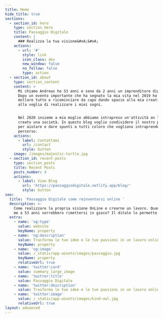 ```yaml
---
title: Home
hide_title: true
sections:
  - section_id: hero
    type: section_hero
    title: Passaggio Digitale
    content: |
      ### Realizza la tua visione&#xA;&#xA;
    actions:
      - url: '#'
        style: link
        icon_class: dev
        new_window: false
        no_follow: false
        type: action
  - section_id: about
    type: section_content
    content: >
      Mi chiamo Andreas ho 53 anni e sono da 2 anni un imprenditore digitale.
      Dopo un evento importante che ha segnato la mia vita nel 2019 ho deciso di
      mollare tutto e ricominciare da capo dando spazio alla mia creatività e
      alla voglia di realizzare i miei sogni.


      Nel 2020 insieme a mia moglie abbiamo intrapreso un'attività on line e
      creato una società. In questo blog voglio condividere il nostro percorso
      per aiutare o dare spunti a tutti coloro che vogliono intraprendere questo
      percorso.
    actions:
      - label: Contattami
        url: /contact
        style: button
    image: /images/majestic-turtle.jpg
  - section_id: recent-posts
    type: section_posts
    title: Recent Posts
    posts_number: 4
    actions:
      - label: View Blog
        url: 'https://passaggiodigitale.netlify.app/blog/'
        style: button
seo:
  title: 'Passaggio Digitale come reinventarsi online '
  description: >-
    Come realizzare la propria visione OnLine e crearne un lavoro. Quanti come
    me a 53 anni vorrebbero rimettersi in gioco? Il ditale lo permette
  extra:
    - name: 'og:type'
      value: website
      keyName: property
    - name: 'og:description'
      value: Trasforma le tue idee e le tue passioni in un lavoro online
      keyName: property
    - name: 'og:image'
      value: /_static/app-assets/images/passaggio.jpg
      keyName: property
      relativeUrl: true
    - name: 'twitter:card'
      value: summary_large_image
    - name: 'twitter:title'
      value: Passaggio Digitale
    - name: 'twitter:description'
      value: Trasforma le tue idee e le tue passioni in un lavoro online
    - name: 'twitter:image'
      value: /_static/app-assets/images/kind-owl.jpg
      relativeUrl: true
layout: advanced
---
```

